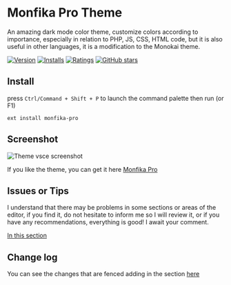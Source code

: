 # Monfika Pro Theme

An amazing dark mode color theme, customize colors according to importance, especially in relation to PHP, JS, CSS, HTML code, but it is also useful in other languages, it is a modification to the Monokai theme.

[![Version](https://vsmarketplacebadge.apphb.com/version/markosmk.monfika-pro.svg)](https://marketplace.visualstudio.com/items?itemName=markosmk.monfika-pro) [![Installs](https://vsmarketplacebadge.apphb.com/installs/markosmk.monfika-pro.svg)](https://marketplace.visualstudio.com/items?itemName=markosmk.monfika-pro) [![Ratings](https://vsmarketplacebadge.apphb.com/rating/markosmk.monfika-pro.svg)](https://marketplace.visualstudio.com/items?itemName=markosmk.monfika-pro) [![GitHub stars](https://img.shields.io/github/stars/markosmk/monfika-pro.svg?style=social&label=Star&maxAge=2592000)](https://github.com/markosmk/monfika-pro)

## Install

press `Ctrl/Command + Shift + P` to launch the command palette then run (or F1)

```
ext install monfika-pro
```

## Screenshot

![Theme vsce screenshot](https://i.imgur.com/B26FxF9.jpg)

If you like the theme, you can get it here [Monfika Pro](https://marketplace.visualstudio.com/items?itemName=markosmk.monfika-pro)

## Issues or Tips

I understand that there may be problems in some sections or areas of the editor, if you find it, do not hesitate to inform me so I will review it, or if you have any recommendations, everything is good! I await your comment.

[In this section](https://github.com/markosmk/monfika-pro/issues)

## Change log

You can see the changes that are fenced adding in the section [here](https://github.com/markosmk/monfika-pro/blob/master/CHANGELOG.md)
